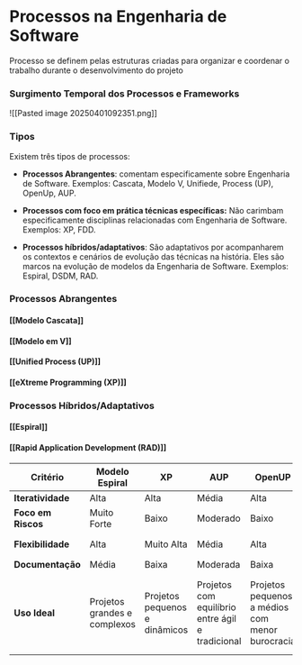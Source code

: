 # Processos na Engenharia de Software

Processo se definem pelas estruturas criadas para organizar e coordenar o trabalho durante o desenvolvimento do projeto

### Surgimento Temporal dos Processos e Frameworks

![[Pasted image 20250401092351.png]]
### Tipos

Existem três tipos de processos:

- **Processos Abrangentes**: comentam especificamente sobre Engenharia de Software. Exemplos: Cascata, Modelo V, Unifiede, Process (UP), OpenUp, AUP.

- **Processos com foco em prática técnicas específicas:** Não carimbam especificamente disciplinas relacionadas com Engenharia de Software. Exemplos: XP, FDD.

- **Processos híbridos/adaptativos**: São adaptativos por acompanharem os contextos e cenários de evolução das técnicas na história. Eles são marcos na evolução de modelos da Engenharia de Software. Exemplos: Espiral, DSDM, RAD.
###  Processos Abrangentes

#### [[Modelo Cascata]]
#### [[Modelo em V]]
#### [[Unified Process (UP)]] 

#### [[eXtreme Programming (XP)]]

### Processos Híbridos/Adaptativos

#### [[Espiral]]

#### [[Rapid Application Development (RAD)]]

| **Critério**        | **Modelo Espiral** | **XP** | **AUP** | **OpenUP** | **RAD** | **UP** |
|---------------------|-----------------|------|------|------|------|------|
| **Iteratividade**   | Alta            | Alta | Média | Alta | Alta | Média |
| **Foco em Riscos**  | Muito Forte     | Baixo | Moderado | Baixo | Baixo | Médio |
| **Flexibilidade**   | Alta            | Muito Alta | Média | Alta | Muito Alta | Baixa |
| **Documentação**    | Média           | Baixa | Moderada | Baixa | Baixa | Alta |
| **Uso Ideal**       | Projetos grandes e complexos | Projetos pequenos e dinâmicos | Projetos com equilíbrio entre ágil e tradicional | Projetos pequenos a médios com menor burocracia | Sistemas que exigem entrega rápida e evolução contínua | Projetos estruturados e previsíveis |
